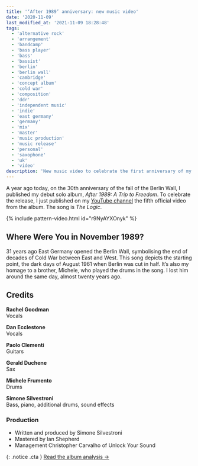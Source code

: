 ```yaml
---
title: '‘After 1989’ anniversary: new music video'
date: '2020-11-09'
last_modified_at: '2021-11-09 18:28:48'
tags:
  - 'alternative rock'
  - 'arrangement'
  - 'bandcamp'
  - 'bass player'
  - 'bass'
  - 'bassist'
  - 'berlin'
  - 'berlin wall'
  - 'cambridge'
  - 'concept album'
  - 'cold war'
  - 'composition'
  - 'ddr'
  - 'independent music'
  - 'indie'
  - 'east germany'
  - 'germany'
  - 'mix'
  - 'master'
  - 'music production'
  - 'music release'
  - 'personal'
  - 'saxophone'
  - 'uk'
  - 'video'
description: 'New music video to celebrate the first anniversary of my debut solo album, ‘After 1989: A Trip to Freedom’.'
---
```

A year ago today, on the 30th anniversary of the fall of the Berlin Wall, I published my debut solo album, _After 1989: A Trip to Freedom_. To celebrate the release, I just published on my [YouTube channel](https://www.youtube.com/@m2m) the fifth official video from the album. The song is _The Logic_.

{% include pattern-video.html id="r9NyAYXOnyk" %}

## Where Were You in November 1989?

31 years ago East Germany opened the Berlin Wall, symbolising the end of decades of Cold War between East and West. This song depicts the starting point, the dark days of August 1961 when Berlin was cut in half. It’s also my homage to a brother, Michele, who played the drums in the song. I lost him around the same day, almost twenty years ago.

## Credits

**Rachel Goodman**<br>
Vocals

**Dan Ecclestone**<br>
Vocals

**Paolo Clementi**<br>
Guitars

**Gerald Duchene**<br>
Sax

**Michele Frumento**<br>
Drums

**Simone Silvestroni**<br>
Bass, piano, additional drums, sound effects

### Production

- Written and produced by Simone Silvestroni
- Mastered by Ian Shepherd
- Management Christopher Carvalho of Unlock Your Sound

{: .notice .cta }
[Read the album analysis&nbsp;→](/work/music/after-1989/)